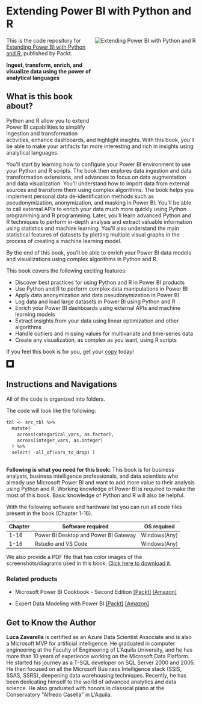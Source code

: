 # 	Extending Power BI with Python and R

<a href="https://www.packtpub.com/product/extending-power-bi-with-python-and-r/9781801078207"><img src="https://static.packt-cdn.com/products/9781801078207/cover/smaller" alt="Extending Power BI with Python and R" height="256px" align="right"></a>

This is the code repository for [Extending Power BI with Python and R](https://www.packtpub.com/product/extending-power-bi-with-python-and-r/9781801078207), published by Packt.

**Ingest, transform, enrich, and visualize data using the power of analytical languages**

## What is this book about?

Python and R allow you to extend Power BI capabilities to simplify ingestion and transformation activities, enhance dashboards, and highlight insights. With this book, you'll be able to make your artifacts far more interesting and rich in insights using analytical languages.

You'll start by learning how to configure your Power BI environment to use your Python and R scripts. The book then explores data ingestion and data transformation extensions, and advances to focus on data augmentation and data visualization. You'll understand how to import data from external sources and transform them using complex algorithms. The book helps you implement personal data de-identification methods such as pseudonymization, anonymization, and masking in Power BI. You'll be able to call external APIs to enrich your data much more quickly using Python programming and R programming. Later, you'll learn advanced Python and R techniques to perform in-depth analysis and extract valuable information using statistics and machine learning. You'll also understand the main statistical features of datasets by plotting multiple visual graphs in the process of creating a machine learning model.

By the end of this book, you’ll be able to enrich your Power BI data models and visualizations using complex algorithms in Python and R.

This book covers the following exciting features: 
* Discover best practices for using Python and R in Power BI products
* Use Python and R to perform complex data manipulations in Power BI
* Apply data anonymization and data pseudonymization in Power BI
* Log data and load large datasets in Power BI using Python and R
* Enrich your Power BI dashboards using external APIs and machine learning models
* Extract insights from your data using linear optimization and other algorithms
* Handle outliers and missing values for multivariate and time-series data
* Create any visualization, as complex as you want, using R scripts

If you feel this book is for you, get your [copy](https://www.amazon.com/Extending-Power-Python-transform-analytical-ebook/dp/B09CQ5G53Y/ref=sr_1_1?crid=23ZIHDLXFV8KJ&dchild=1&keywords=extending+power+bi+with+python+and+r&qid=1635751617&sprefix=Extending+Power%2Caps%2C363&sr=8-1) today!

<a href="https://www.packtpub.com/product/extending-power-bi-with-python-and-r/9781801078207"><img src="https://raw.githubusercontent.com/PacktPublishing/GitHub/master/GitHub.png" alt="https://www.packtpub.com/" border="5" /></a>

## Instructions and Navigations
All of the code is organized into folders.

The code will look like the following:

```
tbl <- src_tbl %>%
  mutate(
    across(categorical_vars, as.factor),
    across(integer_vars, as.integer)
  ) %>%
  select( -all_of(vars_to_drop) )
  
```
**Following is what you need for this book:**
This book is for business analysts, business intelligence professionals, and data scientists who already use Microsoft Power BI and want to add more value to their analysis using Python and R. Working knowledge of Power BI is required to make the most of this book. Basic knowledge of Python and R will also be helpful.

With the following software and hardware list you can run all code files present in the book (Chapter 1-16).

| Chapter  | Software required                                                                    | OS required                        |
| -------- | -------------------------------------------------------------------------------------| -----------------------------------|
|  	1-16	   |   	Power BI Desktop and Power BI Gateway                                			  | Windows(Any) | 		
|  	1-16	   |   	Rstudio and VS Code                                			       | Windows(Any) | 

We also provide a PDF file that has color images of the screenshots/diagrams used in this book. [Click here to download it](http://www.packtpub.com/sites/default/files/downloads/9781801078207_ColorImages.pdf).

### Related products <Other books you may enjoy>
* Microsoft   Power BI Cookbook - Second Edition [[Packt]](https://www.packtpub.com/product/microsoft-power-bi-cookbook-second-edition/9781801813044) [[Amazon]](https://www.amazon.in/Microsoft-Power-Cookbook-expertise-hands-ebook/dp/B09GKHW31G/ref=sr_1_3?keywords=Microsoft+Power+BI+Cookbook&qid=1638873909&sr=8-3)
  
* Expert Data Modeling with Power BI [[Packt]](https://www.packtpub.com/product/expert-data-modeling-with-power-bi/9781800205697) [[Amazon]](https://www.amazon.in/Expert-Data-Modeling-Power-optimized/dp/1800205694/ref=sr_1_2?keywords=Expert+Data+Modeling+with+Power+BI&qid=1638873830&sr=8-2)


  
## Get to Know the Author
**Luca Zavarella** is certified as an Azure Data Scientist Associate and is also a Microsoft MVP for artificial intelligence. He graduated in computer engineering at the Faculty of Engineering of L'Aquila University, and he has more than 10 years of experience working on the Microsoft Data Platform. He started his journey as a T-SQL developer on SQL Server 2000 and 2005. He then focused on all the Microsoft Business Intelligence stack (SSIS, SSAS, SSRS), deepening data warehousing techniques. Recently, he has been dedicating himself to the world of advanced analytics and data science. He also graduated with honors in classical piano at the Conservatory "Alfredo Casella" in L'Aquila.
